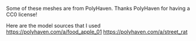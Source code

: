 Some of these meshes are from PolyHaven. Thanks PolyHaven for having a CC0 license!

Here are the model sources that I used
https://polyhaven.com/a/food_apple_01
https://polyhaven.com/a/street_rat